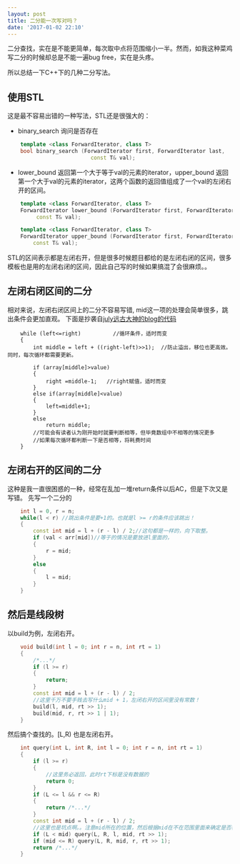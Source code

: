```yaml
---
layout: post
title: 二分能一次写对吗？
date: '2017-01-02 22:10'
---
```


二分查找，实在是不能更简单，每次取中点将范围缩小一半。然而，如我这种菜鸡写二分的时候却总是不能一遍bug free，实在是头疼。

所以总结一下C++下的几种二分写法。

## 使用STL
这是最不容易出错的一种写法，STL还是很强大的：
- binary_search 询问是否存在

```cpp
    template <class ForwardIterator, class T>
    bool binary_search (ForwardIterator first, ForwardIterator last,
                          const T& val);
```

- lower_bound 返回第一个大于等于val的元素的iterator，upper_bound 返回第一个大于val的元素的iterator，这两个函数的返回值组成了一个val的左闭右开的区间。

```cpp
    template <class ForwardIterator, class T>
    ForwardIterator lower_bound (ForwardIterator first, ForwardIterator last,
         const T& val);

    template <class ForwardIterator, class T>
    ForwardIterator upper_bound (ForwardIterator first, ForwardIterator last,
        const T& val);
```
STL的区间表示都是左闭右开，但是很多时候题目都给的是左闭右闭的区间，很多模板也是用的左闭右闭的区间，因此自己写的时候如果搞混了会很麻烦。。

## 左闭右闭区间的二分
相对来说，左闭右闭区间上的二分不容易写错, mid这一项的处理会简单很多，跳出条件会更加直观。
下面是抄袭自[july远古大神的blog的代码](http://blog.csdn.net/v_july_v/article/details/7093204)
```
    while (left<=right)          //循环条件，适时而变  
    {  
        int middle = left + ((right-left)>>1);  //防止溢出，移位也更高效。同时，每次循环都需要更新。  

        if (array[middle]>value)  
        {  
            right =middle-1;   //right赋值，适时而变  
        }   
        else if(array[middle]<value)  
        {  
            left=middle+1;  
        }  
        else  
            return middle;    
        //可能会有读者认为刚开始时就要判断相等，但毕竟数组中不相等的情况更多  
        //如果每次循环都判断一下是否相等，将耗费时间  
    }  
```
## 左闭右开的区间的二分
这种是我一直很困惑的一种，经常在乱加一堆return条件以后AC，但是下次又是写错。
先写一个二分的
```cpp
    int l = 0, r = n;
    while(l < r) //跳出条件是要+1的。也就是l >= r的条件应该跳出！
    {
        const int mid = l + (r - l) / 2;//这句都是一样的，向下取整。
        if (val < arr[mid])//等于的情况是要放进l里面的，
        {
            r = mid;
        }
        else
        {
            l = mid;
        }
    }
```
## 然后是线段树
以build为例，左闭右开。
```cpp
    void build(int l = 0; int r = n, int rt = 1)
    {
        /*...*/
        if (l >= r)
        {
            return;
        }
        const int mid = l + (r - l) / 2;
        //这里千万不要手贱去写什么mid + 1，左闭右开的区间里没有常数！
        build(l, mid, rt >> 1);
        build(mid, r, rt >> 1 | 1);
    }
```
然后搞个查找的。[L,R) 也是左闭右开。
```cpp
    int query(int L, int R, int l = 0; int r = n, int rt = 1)
    {
        if (l >= r)
        {
            //这里务必返回，此时rt下标是没有数据的
            return 0;
        }
        if (L <= l && r <= R)
        {
            return /*...*/
        }
        const int mid = l + (r - l) / 2;
        //这里也是坑点啊。。注意mid所在的位置，然后根据mid在不在范围里面来确定是否相等就不容易错一点。。。
        if (L < mid) query(L, R, l, mid, rt >> 1);
        if (mid <= R) query(L, R, mid, r, rt >> 1);
        return /*...*/
    }
```

